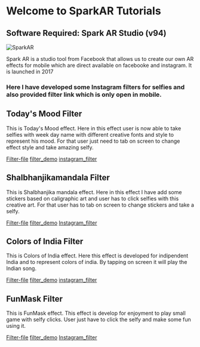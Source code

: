 # Welcome to SparkAR Tutorials

## Software Required: Spark AR Studio (v94)
![SparkAR](https://github.com/Mandip17IT009/SparkAR_Tutorials/blob/gh-pages/filter%20demo/Spark-AR-Studio.jpg)

Spark AR is a studio tool from Facebook that allows us to create our own AR effects for mobile which are direct available on facebooke and instagram.
It is launched in 2017
### Here I have developed some Instagram filters for selfies and also provided filter link which is only open in mobile. 

## Today's Mood Filter

This is Today's Mood effect. Here in this effect user is now able to take selfies with week day name with different creative fonts and style to represent his mood. For that user just need to tab on screen to change effect style and take amazing selfy.

[Filter-file](https://github.com/Mandip17IT009/SparkAR_Tutorials/blob/gh-pages/filter%20files/weekDays.zip)
  [filter_demo](https://github.com/Mandip17IT009/SparkAR_Tutorials/blob/gh-pages/filter%20demo/weekDays%20filter%20demo.mp4)
  [instagram_filter](https://www.instagram.com/ar/569697310646256)
  
## Shalbhanjikamandala Filter

This is Shalbhanjika mandala effect. Here in this effect I have add some stickers based on caligraphic art and user has to click selfies with this creative art. For that user has to tab on screen to change stickers and take a selfy. 

[Filter-file](https://github.com/Mandip17IT009/SparkAR_Tutorials/blob/gh-pages/filter%20files/calArtStickers.zip)
  [filter_demo](https://github.com/Mandip17IT009/SparkAR_Tutorials/blob/gh-pages/filter%20demo/calArtStickers%20filter%20demo.mp4)
  [Instagram_filter](https://www.instagram.com/ar/2593460127573504)
  
##  Colors of India Filter

This is Colors of India effect. Here this effect is developed for indipendent India and to represent colors of india. By tapping on screen it will play the Indian song.

[Filter-file](https://github.com/Mandip17IT009/SparkAR_Tutorials/blob/gh-pages/filter%20files/India.zip)
  [filter_demo](https://github.com/Mandip17IT009/SparkAR_Tutorials/blob/gh-pages/filter%20demo/india%20filter%20demo.mp4)
  [instagram_filter](https://www.instagram.com/ar/724854234962942)
  
## FunMask Filter

This is FunMask effect. This effect is develop for enjoyment to play small game with selfy clicks. User just have to click the selfy and make some fun using it. 

[Filter-file](https://github.com/Mandip17IT009/SparkAR_Tutorials/blob/gh-pages/filter%20files/FunMask.zip)
  [filter_demo](https://github.com/Mandip17IT009/SparkAR_Tutorials/blob/gh-pages/filter%20demo/funmask%20filter%20demo.mp4)
  [Instagram_filter](https://www.instagram.com/ar/269723397583735)
